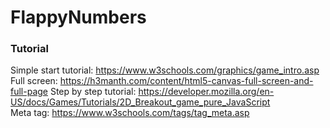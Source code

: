 # FlappyNumbers

### Tutorial
Simple start tutorial: https://www.w3schools.com/graphics/game_intro.asp  
Full screen: https://h3manth.com/content/html5-canvas-full-screen-and-full-page
Step by step tutorial: https://developer.mozilla.org/en-US/docs/Games/Tutorials/2D_Breakout_game_pure_JavaScript  
Meta tag: https://www.w3schools.com/tags/tag_meta.asp
